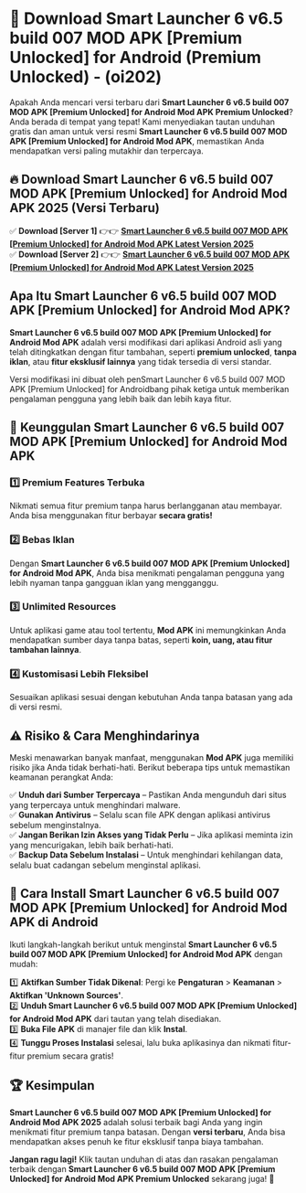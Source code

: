 

# 🎯 Download Smart Launcher 6 v6.5 build 007 MOD APK [Premium Unlocked] for Android (Premium Unlocked) -  (oi202) 

Apakah Anda mencari versi terbaru dari **Smart Launcher 6 v6.5 build 007 MOD APK [Premium Unlocked] for Android Mod APK Premium Unlocked**? Anda berada di tempat yang tepat! Kami menyediakan tautan unduhan gratis dan aman untuk versi resmi **Smart Launcher 6 v6.5 build 007 MOD APK [Premium Unlocked] for Android Mod APK**, memastikan Anda mendapatkan versi paling mutakhir dan terpercaya.

## 🔥 Download Smart Launcher 6 v6.5 build 007 MOD APK [Premium Unlocked] for Android Mod APK 2025 (Versi Terbaru)

✅ **Download [Server 1]** 👉👉 [**Smart Launcher 6 v6.5 build 007 MOD APK [Premium Unlocked] for Android Mod APK Latest Version 2025**](https://apkcomod.com?title=Smart_Launcher_6_v6.5_build_007_MOD_APK_[Premium_Unlocked]_for_Android)  
✅ **Download [Server 2]** 👉👉 [**Smart Launcher 6 v6.5 build 007 MOD APK [Premium Unlocked] for Android Mod APK Latest Version 2025**](https://apkcomod.com?title=Smart_Launcher_6_v6.5_build_007_MOD_APK_[Premium_Unlocked]_for_Android)  

## Apa Itu Smart Launcher 6 v6.5 build 007 MOD APK [Premium Unlocked] for Android Mod APK?

**Smart Launcher 6 v6.5 build 007 MOD APK [Premium Unlocked] for Android Mod APK** adalah versi modifikasi dari aplikasi Android asli yang telah ditingkatkan dengan fitur tambahan, seperti **premium unlocked**, **tanpa iklan**, atau **fitur eksklusif lainnya** yang tidak tersedia di versi standar.

Versi modifikasi ini dibuat oleh penSmart Launcher 6 v6.5 build 007 MOD APK [Premium Unlocked] for Androidbang pihak ketiga untuk memberikan pengalaman pengguna yang lebih baik dan lebih kaya fitur.

## 🎯 Keunggulan Smart Launcher 6 v6.5 build 007 MOD APK [Premium Unlocked] for Android Mod APK

### 1️⃣ Premium Features Terbuka
Nikmati semua fitur premium tanpa harus berlangganan atau membayar. Anda bisa menggunakan fitur berbayar **secara gratis!**

### 2️⃣ Bebas Iklan
Dengan **Smart Launcher 6 v6.5 build 007 MOD APK [Premium Unlocked] for Android Mod APK**, Anda bisa menikmati pengalaman pengguna yang lebih nyaman tanpa gangguan iklan yang mengganggu.

### 3️⃣ Unlimited Resources
Untuk aplikasi game atau tool tertentu, **Mod APK** ini memungkinkan Anda mendapatkan sumber daya tanpa batas, seperti **koin, uang, atau fitur tambahan lainnya**.

### 4️⃣ Kustomisasi Lebih Fleksibel
Sesuaikan aplikasi sesuai dengan kebutuhan Anda tanpa batasan yang ada di versi resmi.

## ⚠️ Risiko & Cara Menghindarinya

Meski menawarkan banyak manfaat, menggunakan **Mod APK** juga memiliki risiko jika Anda tidak berhati-hati. Berikut beberapa tips untuk memastikan keamanan perangkat Anda:

✅ **Unduh dari Sumber Terpercaya** – Pastikan Anda mengunduh dari situs yang terpercaya untuk menghindari malware.  
✅ **Gunakan Antivirus** – Selalu scan file APK dengan aplikasi antivirus sebelum menginstalnya.  
✅ **Jangan Berikan Izin Akses yang Tidak Perlu** – Jika aplikasi meminta izin yang mencurigakan, lebih baik berhati-hati.  
✅ **Backup Data Sebelum Instalasi** – Untuk menghindari kehilangan data, selalu buat cadangan sebelum menginstal aplikasi.

## 📌 Cara Install Smart Launcher 6 v6.5 build 007 MOD APK [Premium Unlocked] for Android Mod APK di Android

Ikuti langkah-langkah berikut untuk menginstal **Smart Launcher 6 v6.5 build 007 MOD APK [Premium Unlocked] for Android Mod APK** dengan mudah:

1️⃣ **Aktifkan Sumber Tidak Dikenal**: Pergi ke **Pengaturan** > **Keamanan** > **Aktifkan 'Unknown Sources'**.  
2️⃣ **Unduh Smart Launcher 6 v6.5 build 007 MOD APK [Premium Unlocked] for Android Mod APK** dari tautan yang telah disediakan.  
3️⃣ **Buka File APK** di manajer file dan klik **Instal**.  
4️⃣ **Tunggu Proses Instalasi** selesai, lalu buka aplikasinya dan nikmati fitur-fitur premium secara gratis!

## 🏆 Kesimpulan

**Smart Launcher 6 v6.5 build 007 MOD APK [Premium Unlocked] for Android Mod APK 2025** adalah solusi terbaik bagi Anda yang ingin menikmati fitur premium tanpa batasan. Dengan **versi terbaru**, Anda bisa mendapatkan akses penuh ke fitur eksklusif tanpa biaya tambahan.

**Jangan ragu lagi!** Klik tautan unduhan di atas dan rasakan pengalaman terbaik dengan **Smart Launcher 6 v6.5 build 007 MOD APK [Premium Unlocked] for Android Mod APK Premium Unlocked** sekarang juga! 🚀

